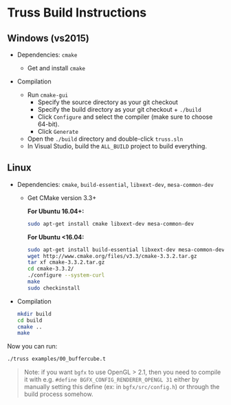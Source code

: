 # Truss Build Instructions

## Windows (vs2015)
* Dependencies: `cmake`
  * Get and install `cmake`

* Compilation
  * Run `cmake-gui`
    * Specify the source directory as your git checkout
    * Specify the build directory as your git checkout + `./build`
    * Click `Configure` and select the compiler (make sure to choose 64-bit).
    * Click `Generate`
  * Open the `./build` directory and double-click `truss.sln`
  * In Visual Studio, build the `ALL_BUILD` project to build everything.

## Linux
* Dependencies: `cmake`, `build-essential`, `libxext-dev`, `mesa-common-dev`
  * Get CMake version 3.3+

    **For Ubuntu 16.04+:**

    ```bash
    sudo apt-get install cmake libxext-dev mesa-common-dev
    ```

    **For Ubuntu <16.04:**

    ```bash
    sudo apt-get install build-essential libxext-dev mesa-common-dev
    wget http://www.cmake.org/files/v3.3/cmake-3.3.2.tar.gz
    tar xf cmake-3.3.2.tar.gz
    cd cmake-3.3.2/
    ./configure --system-curl
    make
    sudo checkinstall
    ```

* Compilation

  ```bash
  mkdir build
  cd build
  cmake ..
  make
  ```

Now you can run:
```bash
./truss examples/00_buffercube.t
```

> Note: if you want `bgfx` to use OpenGL > 2.1, then you need to compile it with
> e.g. `#define BGFX_CONFIG_RENDERER_OPENGL 31`
> either by manually setting this define (ex: in `bgfx/src/config.h`) or through
> the build process somehow.
